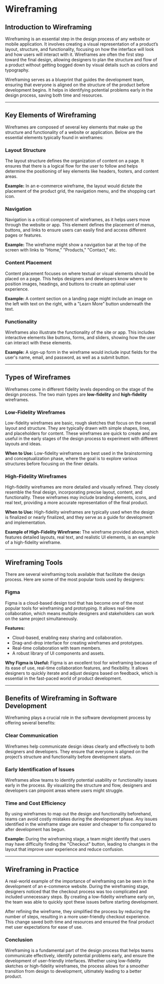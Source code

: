 # Wireframing

## Introduction to Wireframing

Wireframing is an essential step in the design process of any website or mobile application. It involves creating a visual representation of a product’s layout, structure, and functionality, focusing on how the interface will look and how users will interact with it. Wireframes are often the first step toward the final design, allowing designers to plan the structure and flow of a product without getting bogged down by visual details such as colors and typography.

Wireframing serves as a blueprint that guides the development team, ensuring that everyone is aligned on the structure of the product before development begins. It helps in identifying potential problems early in the design process, saving both time and resources.

---

## Key Elements of Wireframing

Wireframes are composed of several key elements that make up the structure and functionality of a website or application. Below are the essential elements typically found in wireframes:

### Layout Structure

The layout structure defines the organization of content on a page. It ensures that there is a logical flow for the user to follow and helps determine the positioning of key elements like headers, footers, and content areas.

**Example:** In an e-commerce wireframe, the layout would dictate the placement of the product grid, the navigation menu, and the shopping cart icon.

### Navigation

Navigation is a critical component of wireframes, as it helps users move through the website or app. This element defines the placement of menus, buttons, and links to ensure users can easily find and access different pages or features.

**Example:** The wireframe might show a navigation bar at the top of the screen with links to "Home," "Products," "Contact," etc.

### Content Placement

Content placement focuses on where textual or visual elements should be placed on a page. This helps designers and developers know where to position images, headings, and buttons to create an optimal user experience.

**Example:** A content section on a landing page might include an image on the left with text on the right, with a "Learn More" button underneath the text.

### Functionality

Wireframes also illustrate the functionality of the site or app. This includes interactive elements like buttons, forms, and sliders, showing how the user can interact with these elements.

**Example:** A sign-up form in the wireframe would include input fields for the user's name, email, and password, as well as a submit button.

---

## Types of Wireframes

Wireframes come in different fidelity levels depending on the stage of the design process. The two main types are **low-fidelity** and **high-fidelity** wireframes.

### Low-Fidelity Wireframes

Low-fidelity wireframes are basic, rough sketches that focus on the overall layout and structure. They are typically drawn with simple shapes, lines, and placeholders for content. These wireframes are quick to create and are useful in the early stages of the design process to experiment with different layouts and ideas.

**When to Use:** Low-fidelity wireframes are best used in the brainstorming and conceptualization phase, where the goal is to explore various structures before focusing on the finer details.

### High-Fidelity Wireframes

High-fidelity wireframes are more detailed and visually refined. They closely resemble the final design, incorporating precise layout, content, and functionality. These wireframes may include branding elements, icons, and real text, providing a more accurate representation of the final product.

**When to Use:** High-fidelity wireframes are typically used when the design is finalized or nearly finalized, and they serve as a guide for development and implementation.

**Example of High-Fidelity Wireframe:**
The wireframe provided above, which features detailed layouts, real text, and realistic UI elements, is an example of a high-fidelity wireframe.

---

## Wireframing Tools

There are several wireframing tools available that facilitate the design process. Here are some of the most popular tools used by designers:

### Figma

Figma is a cloud-based design tool that has become one of the most popular tools for wireframing and prototyping. It allows real-time collaboration, which means multiple designers and stakeholders can work on the same project simultaneously. 

**Features:**
- Cloud-based, enabling easy sharing and collaboration.
- Drag-and-drop interface for creating wireframes and prototypes.
- Real-time collaboration with team members.
- A robust library of UI components and assets.

**Why Figma is Useful:**
Figma is an excellent tool for wireframing because of its ease of use, real-time collaboration features, and flexibility. It allows designers to quickly iterate and adjust designs based on feedback, which is essential in the fast-paced world of product development.

---

## Benefits of Wireframing in Software Development

Wireframing plays a crucial role in the software development process by offering several benefits:

### Clear Communication

Wireframes help communicate design ideas clearly and effectively to both designers and developers. They ensure that everyone is aligned on the project’s structure and functionality before development starts.

### Early Identification of Issues

Wireframes allow teams to identify potential usability or functionality issues early in the process. By visualizing the structure and flow, designers and developers can pinpoint areas where users might struggle.

### Time and Cost Efficiency

By using wireframes to map out the design and functionality beforehand, teams can avoid costly mistakes during the development phase. Any issues identified in the wireframe stage are easier and cheaper to fix compared to after development has begun.

**Example:** During the wireframing stage, a team might identify that users may have difficulty finding the "Checkout" button, leading to changes in the layout that improve user experience and reduce confusion.

---

## Wireframing in Practice

A real-world example of the importance of wireframing can be seen in the development of an e-commerce website. During the wireframing stage, designers noticed that the checkout process was too complicated and included unnecessary steps. By creating a low-fidelity wireframe early on, the team was able to quickly spot these issues before starting development.

After refining the wireframe, they simplified the process by reducing the number of steps, resulting in a more user-friendly checkout experience. This change saved both time and resources and ensured the final product met user expectations for ease of use.

### Conclusion

Wireframing is a fundamental part of the design process that helps teams communicate effectively, identify potential problems early, and ensure the development of user-friendly interfaces. Whether using low-fidelity sketches or high-fidelity wireframes, the process allows for a smoother transition from design to development, ultimately leading to a better product.
